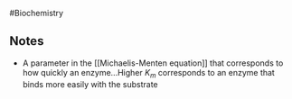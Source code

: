 #Biochemistry
## Notes
* A parameter in the [[Michaelis-Menten equation]] that corresponds to how quickly an enzyme...Higher $\displaystyle K_{m}$ corresponds to an enzyme that binds more easily with the substrate